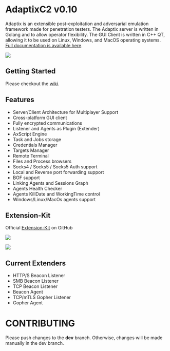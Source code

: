 # AdaptixC2 v0.10

Adaptix is an extensible post-exploitation and adversarial emulation framework made for penetration testers. The Adaptix server is written in Golang and to allow operator flexibility. The GUI Client is written in C++ QT, allowing it to be used on Linux, Windows, and MacOS operating systems. [Full documentation is available here](https://adaptix-framework.gitbook.io/adaptix-framework).

![](https://adaptix-framework.gitbook.io/adaptix-framework/~gitbook/image?url=https%3A%2F%2F2104178602-files.gitbook.io%2F%7E%2Ffiles%2Fv0%2Fb%2Fgitbook-x-prod.appspot.com%2Fo%2Fspaces%252FS8p8XLFtLmf0NkofQvoa%252Fuploads%252FrKGlqi7FhQNN8vdoWfFf%252FScreenshot_20250927_224408.png%3Falt%3Dmedia%26token%3D8466b9a1-d6a7-48e0-a174-c27a16695883&width=768&dpr=4&quality=100&sign=db47f987&sv=2)



## Getting Started

Please checkout the [wiki](https://adaptix-framework.gitbook.io/adaptix-framework/adaptix-c2/getting-starting/installation).



## Features
* Server/Client Architecture for Multiplayer Support 
* Cross-platform GUI client 
* Fully encrypted communications 
* Listener and Agents as Plugin (Extender)
* AxScript Engine
* Task and Jobs storage 
* Credentials Manager
* Targets Manager
* Remote Terminal
* Files and Process browsers
* Socks4 / Socks5 / Socks5 Auth support
* Local and Reverse port forwarding support
* BOF support
* Linking Agents and Sessions Graph
* Agents Health Checker
* Agents KillDate and WorkingTime control
* Windows/Linux/MacOs agents support


## Extension-Kit

Official [Extension-Kit](https://github.com/Adaptix-Framework/Extension-Kit) on GitHub

![](https://adaptix-framework.gitbook.io/adaptix-framework/~gitbook/image?url=https%3A%2F%2F2104178602-files.gitbook.io%2F%7E%2Ffiles%2Fv0%2Fb%2Fgitbook-x-prod.appspot.com%2Fo%2Fspaces%252FS8p8XLFtLmf0NkofQvoa%252Fuploads%252FqlLmUhsZlEJtzRcgHChU%252FScreenshot_20250927_232212.png%3Falt%3Dmedia%26token%3Dc5c83d19-ca01-46c5-8015-2f75c732dbe2&width=768&dpr=4&quality=100&sign=cd41c4cb&sv=2)

![](https://adaptix-framework.gitbook.io/adaptix-framework/~gitbook/image?url=https%3A%2F%2F2104178602-files.gitbook.io%2F%7E%2Ffiles%2Fv0%2Fb%2Fgitbook-x-prod.appspot.com%2Fo%2Fspaces%252FS8p8XLFtLmf0NkofQvoa%252Fuploads%252FsQLwfbxxuIqLU6EuLfCO%252FScreenshot_20250927_232126.png%3Falt%3Dmedia%26token%3D8ad94275-86fd-42c2-ae6d-e668568cf1a9&width=768&dpr=4&quality=100&sign=c66659a1&sv=2)



## Current Extenders
* HTTP/S Beacon Listener 
* SMB Beacon Listener
* TCP Beacon Listener
* Beacon Agent
* TCP/mTLS Gopher Listener
* Gopher Agent



# CONTRIBUTING

Please push сhanges to the **dev** branch. Otherwise, changes will be made manually in the dev branch.
